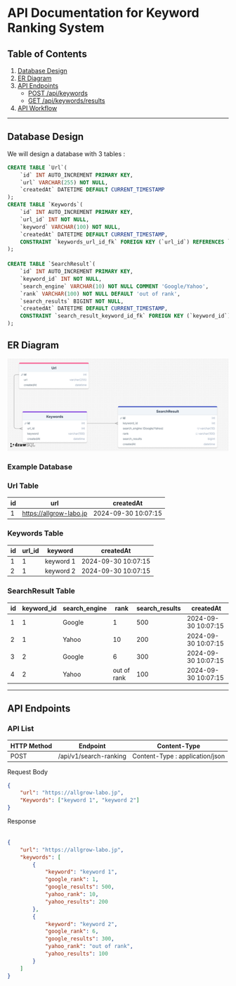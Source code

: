 # API Documentation for Keyword Ranking System

## Table of Contents
1. [Database Design](#database-design)
2. [ER Diagram](#er-diagram)
3. [API Endpoints](#api-endpoints)
    - [POST /api/keywords](#post-apikeywords)
    - [GET /api/keywords/results](#get-apikeywordsresults)
4. [API Workflow](#api-workflow)

---

## Database Design
We will design a database with 3 tables :

```sql
CREATE TABLE `Url`(
    `id` INT AUTO_INCREMENT PRIMARY KEY,
    `url` VARCHAR(255) NOT NULL,
    `createdAt` DATETIME DEFAULT CURRENT_TIMESTAMP
);
CREATE TABLE `Keywords`(
    `id` INT AUTO_INCREMENT PRIMARY KEY,
    `url_id` INT NOT NULL,
    `keyword` VARCHAR(100) NOT NULL,
    `createdAt` DATETIME DEFAULT CURRENT_TIMESTAMP,
    CONSTRAINT `keywords_url_id_fk` FOREIGN KEY (`url_id`) REFERENCES `Url` (`id`)
);

CREATE TABLE `SearchResult`(
    `id` INT AUTO_INCREMENT PRIMARY KEY,
    `keyword_id` INT NOT NULL,
    `search_engine` VARCHAR(10) NOT NULL COMMENT 'Google/Yahoo',
    `rank` VARCHAR(100) NOT NULL DEFAULT 'out of rank',
    `search_results` BIGINT NOT NULL,
    `createdAt` DATETIME DEFAULT CURRENT_TIMESTAMP,
    CONSTRAINT `search_result_keyword_id_fk` FOREIGN KEY (`keyword_id`) REFERENCES `Keywords` (`id`)
);
```

## ER Diagram

<!-- [Nhấp vào đây để xem sơ đồ](https://drawsql.app/teams/local-25/diagrams/test-allgrowlabo/embed) -->
![Wireframe Example](diagram_sql.png)


### Example Database

### Url Table
| id | url                      |  createdAt |
|----|-------                   |-------------|
| 1  | https://allgrow-labo.jp  | 2024-09-30 10:07:15 | 

### Keywords Table
| id | url_id | keyword   |  createdAt |
|----|------- |---------  |-------------|
| 1  | 1      | keyword 1 | 2024-09-30 10:07:15 | 
| 2  | 1      | keyword 2 | 2024-09-30 10:07:15 | 

### SearchResult Table
| id | keyword_id | search_engine | rank        | search_results | createdAt |
|----|-------     |-------------  |------       |-------------   |-------------|
| 1  | 1          | Google        | 1           | 500            | 2024-09-30 10:07:15 | 
| 2  | 1          | Yahoo         | 10          | 200            | 2024-09-30 10:07:15 | 
| 3  | 2          | Google        | 6           | 300            | 2024-09-30 10:07:15 | 
| 4  | 2          | Yahoo         | out of rank | 100            | 2024-09-30 10:07:15 | 

--- 

## API Endpoints

### API List
| HTTP Method | Endpoint      | Content-Type |
|-------------|---------------|-------------|
| POST        | /api/v1/search-ranking | Content-Type : application/json | 

Request Body
```json
{
    "url": "https://allgrow-labo.jp",
    "Keywords": ["keyword 1", "keyword 2"]
}
```

Response
```json

{
    "url": "https://allgrow-labo.jp",
    "keywords": [
        {
            "keyword": "keyword 1",
            "google_rank": 1,
            "google_results": 500,
            "yahoo_rank": 10,
            "yahoo_results": 200
        },
        {
            "keyword": "keyword 2",
            "google_rank": 6,
            "google_results": 300,
            "yahoo_rank": "out of rank",
            "yahoo_results": 100
        }
    ]
}

```
